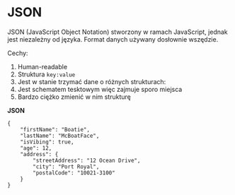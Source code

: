 # JSON
JSON (JavaScript Object Notation) stworzony w ramach JavaScript, jednak jest niezależny od języka. Format danych używany dosłownie wszędzie. 

Cechy:
1. Human-readable
2. Struktura `key:value`
3. Jest w stanie trzymać dane o różnych strukturach:
4. Jest schematem tesktowym więc zajmuje sporo miejsca
5. Bardzo ciężko zmienić w nim strukturę

**JSON**
```
{
	"firstName": "Boatie",
	"lastName": "McBoatFace",
	"isVibing": true,
	"age": 12,
	"address": {
		"streetAddress": "12 Ocean Drive",
		"city": "Port Royal",
		"postalCode": "10021-3100"
	}
}
```